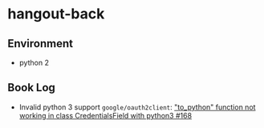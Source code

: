 # hangout-back

Environment
-----------

- python 2

Book Log
--------

- Invalid python 3 support
  `google/oauth2client`: ["to_python" function not working in class CredentialsField with python3 #168](https://github.com/google/oauth2client/issues/168)
